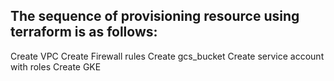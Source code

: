 ## The sequence of provisioning resource using terraform is as follows:

Create VPC
Create Firewall rules
Create gcs_bucket
Create service account with roles
Create GKE
